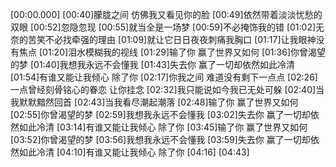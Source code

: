 [00:00.000]
[00:40]朦胧之间 仿佛我又看见你的脸
[00:49]依然带着淡淡忧愁的双眼
[00:52]忽隐忽现
[00:55]就当全是一场梦
[00:59]不必掩饰我的错
[01:02]无奈的苦笑不必找牵强的理由
[01:09]就让它日日夜夜刺痛我胸口
[01:17]让我眼神没有焦点
[01:20]泪水模糊我的视线
[01:29]输了你 赢了世界又如何
[01:36]你曾渴望的梦
[01:40]我想我永远不会懂我
[01:43]失去你 赢了一切却依然如此冷清
[01:54]有谁又能让我倾心 除了你
[02:17]你我之间 难道没有剩下一点点
[02:26]一点曾经刻骨铭心的眷恋 让你挂念
[02:32]我只能说如今我已无处可躲
[02:40]当我默默黯然回首
[02:43]当我看尽潮起潮落
[02:48]输了你 赢了世界又如何
[02:55]你曾渴望的梦
[02:59]我想我永远不会懂我
[03:02]失去你 赢了一切却依然如此冷清
[03:14]有谁又能让我倾心 除了你
[03:45]输了你 赢了世界又如何
[03:52]你曾渴望的梦
[03:56]我想我永远不会懂我
[03:59]失去你 赢了一切却依然如此冷清
[04:10]有谁又能让我倾心 除了你
[04:16]
[04:43]